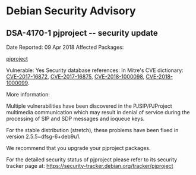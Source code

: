 
Debian Security Advisory
========================


DSA-4170-1 pjproject -- security update
---------------------------------------



Date Reported:
09 Apr 2018
Affected Packages:

[pjproject](https://packages.debian.org/src:pjproject)

Vulnerable:
Yes
Security database references:
In Mitre's CVE dictionary: [CVE-2017-16872](https://security-tracker.debian.org/tracker/CVE-2017-16872), [CVE-2017-16875](https://security-tracker.debian.org/tracker/CVE-2017-16875), [CVE-2018-1000098](https://security-tracker.debian.org/tracker/CVE-2018-1000098), [CVE-2018-1000099](https://security-tracker.debian.org/tracker/CVE-2018-1000099).  

More information:

Multiple vulnerabilities have been discovered in the PJSIP/PJProject
multimedia communication which may result in denial of service during
the processing of SIP and SDP messages and ioqueue keys.


For the stable distribution (stretch), these problems have been fixed in
version 2.5.5~dfsg-6+deb9u1.


We recommend that you upgrade your pjproject packages.


For the detailed security status of pjproject please refer to
its security tracker page at:
<https://security-tracker.debian.org/tracker/pjproject>





